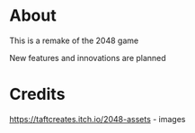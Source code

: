 # About

This is a remake of the 2048 game

New features and innovations are planned

# Credits
https://taftcreates.itch.io/2048-assets - images 